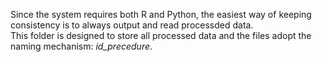 Since the system requires both R and Python, the easiest way of keeping consistency is to always output and read processded data.  
This folder is designed to store all processed data and the files adopt the naming mechanism: *id_precedure*.
